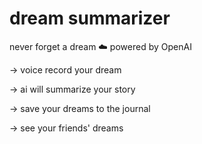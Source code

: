 # dream summarizer
never forget a dream ☁️
powered by OpenAI

-> voice record your dream

-> ai will summarize your story

-> save your dreams to the journal

-> see your friends' dreams

